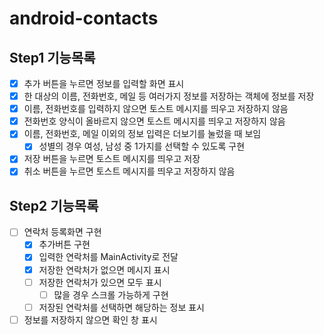 # android-contacts

## Step1 기능목록
- [x]  추가 버튼을 누르면 정보를 입력할 화면 표시
- [x]  한 대상의 이름, 전화번호, 메일 등 여러가지 정보를 저장하는 객체에 정보를 저장
- [x]  이름, 전화번호를 입력하지 않으면 토스트 메시지를 띄우고 저장하지 않음
- [x]  전화번호 양식이 올바르지 않으면 토스트 메시지를 띄우고 저장하지 않음
- [x]  이름, 전화번호, 메일 이외의 정보 입력은 더보기를 눌렀을 때 보임
    - [x]  성별의 경우 여성, 남성 중 1가지를 선택할 수 있도록 구현
- [x]  저장 버튼을 누르면 토스트 메시지를 띄우고 저장
- [x]  취소 버튼을 누르면 토스트 메시지를 띄우고 저장하지 않음

## Step2 기능목록
- [ ] 연락처 등록화면 구현
  - [x] 추가버튼 구현
  - [x] 입력한 연락처를 MainActivity로 전달
  - [x] 저장한 연락처가 없으면 메시지 표시
  - [ ] 저장한 연락처가 있으면 모두 표시
    - [ ] 많을 경우 스크롤 가능하게 구현
  - [ ] 저장된 연락처를 선택하면 해당하는 정보 표시
- [ ] 정보를 저장하지 않으면 확인 창 표시